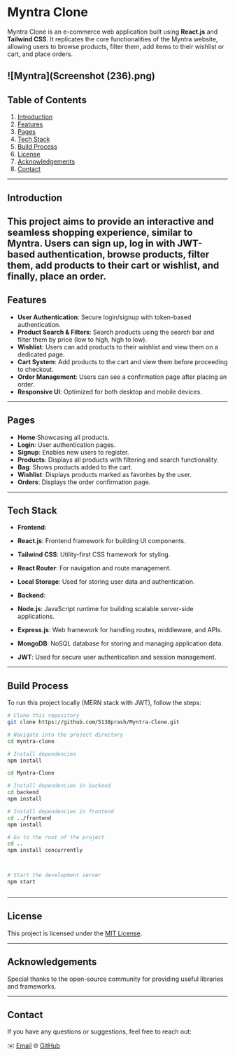 # Myntra Clone

Myntra Clone is an e-commerce web application built using **React.js** and **Tailwind CSS**. It replicates the core functionalities of the Myntra website, allowing users to browse products, filter them, add items to their wishlist or cart, and place orders.


![Myntra](Screenshot (236).png)
---

## Table of Contents
1. [Introduction](#introduction)
2. [Features](#features)
3. [Pages](#pages)
4. [Tech Stack](#tech-stack)
5. [Build Process](#build-process)
6. [License](#license)
7. [Acknowledgements](#acknowledgements)
8. [Contact](#contact)

---

## Introduction
This project aims to provide an interactive and seamless shopping experience, similar to Myntra. Users can sign up, log in with JWT-based authentication, browse products, filter them, add products to their cart or wishlist, and finally, place an order.
---

## Features
- **User Authentication**: Secure login/signup with token-based authentication.
- **Product Search & Filters**: Search products using the search bar and filter them by price (low to high, high to low).
- **Wishlist**: Users can add products to their wishlist and view them on a dedicated page.
- **Cart System**: Add products to the cart and view them before proceeding to checkout.
- **Order Management**: Users can see a confirmation page after placing an order.
- **Responsive UI**: Optimized for both desktop and mobile devices.

---

## Pages
- **Home**:Showcasing all products.
- **Login**: User authentication pages.
- **Signup**: Enables new users to register.
- **Products**: Displays all products with filtering and search functionality.
- **Bag**: Shows products added to the cart.
- **Wishlist**: Displays products marked as favorites by the user.
- **Orders**: Displays the order confirmation page.

---

## Tech Stack
- **Frontend**:
- **React.js**: Frontend framework for building UI components.
- **Tailwind CSS**: Utility-first CSS framework for styling.
- **React Router**: For navigation and route management.
- **Local Storage**: Used for storing user data and authentication.

- **Backend**:
- **Node.js**: JavaScript runtime for building scalable server-side applications.
- **Express.js**: Web framework for handling routes, middleware, and APIs.
- **MongoDB**: NoSQL database for storing and managing application data.
- **JWT**: Used for secure user authentication and session management.

---

## Build Process
To run this project locally (MERN stack with JWT), follow the steps:

```bash
# Clone this repository
git clone https://github.com/5138prash/Myntra-Clone.git

# Navigate into the project directory
cd myntra-clone

# Install dependencies
npm install

cd Myntra-Clone

# Install dependencies in backend
cd backend
npm install

# Install dependencies in frontend
cd ../frontend
npm install

# Go to the root of the project
cd ..
npm install concurrently



# Start the development server
npm start



```

---

## License
This project is licensed under the [MIT License](LICENSE).

---

## Acknowledgements
Special thanks to the open-source community for providing useful libraries and frameworks.

---

## Contact
If you have any questions or suggestions, feel free to reach out:

✉️ [Email](prashanttripathi1310@gmail.com)  🌐 [GitHub](https://github.com/5138prash)  

